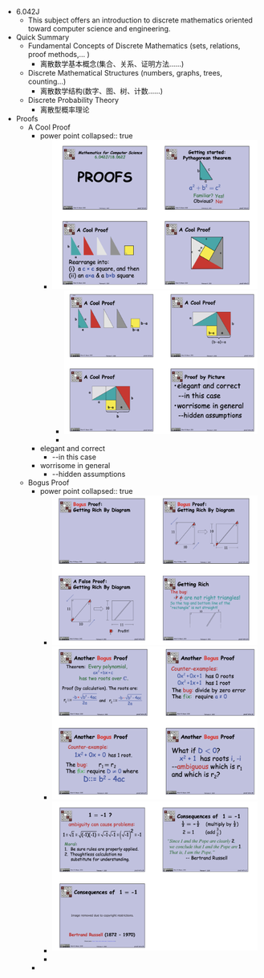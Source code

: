 - 6.042J
	- This subject offers an introduction to discrete mathematics oriented toward computer science and engineering.
- Quick Summary
	- Fundamental Concepts of Discrete Mathematics (sets, relations, proof methods,… )
		- 离散数学基本概念(集合、关系、证明方法……)
	- Discrete Mathematical Structures (numbers, graphs, trees, counting…)
		- 离散数学结构(数字、图、树、计数……)
	- Discrete Probability Theory
		- 离散型概率理论
- Proofs
	- A Cool Proof
		- power point
		  collapsed:: true
			- ![image.png](../assets/image_1656307254777_0.png)
				- ![image.png](../assets/image_1656307265888_0.png)
				-
		- elegant and correct
			- --in this case
		- worrisome in general
			- --hidden assumptions
	- Bogus Proof
		- power point
		  collapsed:: true
			- ![image.png](../assets/image_1656307333565_0.png)
			- ![image.png](../assets/image_1656567327682_0.png)
			- ![image.png](../assets/image_1656567425908_0.png)
			-
		-
